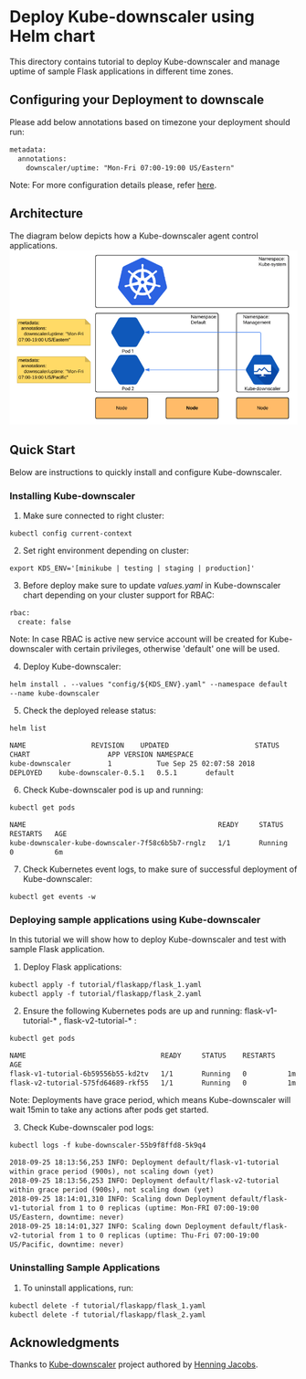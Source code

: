 # Deploy Kube-downscaler using Helm chart

This directory contains tutorial to deploy Kube-downscaler and manage uptime of sample Flask applications in different time zones.

## Configuring your Deployment to downscale

Please add below annotations based on timezone your deployment should run:
```
metadata:
  annotations:
    downscaler/uptime: "Mon-Fri 07:00-19:00 US/Eastern"
```
Note: For more configuration details please, refer [here](https://github.com/hjacobs/kube-downscaler#configuration).

## Architecture
The diagram below depicts how a Kube-downscaler agent control applications.
![Alt text](images/architecture.png?raw=true "Kube Kube-downscaler diagram")

## Quick Start
Below are instructions to quickly install and configure Kube-downscaler.  

### Installing Kube-downscaler

1. Make sure connected to right cluster:
```
kubectl config current-context
```
2. Set right environment depending on cluster:
```
export KDS_ENV='[minikube | testing | staging | production]'
```
3. Before deploy make sure to update *values.yaml* in Kube-downscaler chart depending on your cluster support for RBAC:
```
rbac:
  create: false
```
Note: In case RBAC is active new service account will be created for Kube-downscaler with certain privileges, otherwise 'default' one will be used.

4. Deploy Kube-downscaler:
```
helm install . --values "config/${KDS_ENV}.yaml" --namespace default  --name kube-downscaler
```

5. Check the deployed release status:
```
helm list
```
```
NAME            	REVISION	UPDATED                 	STATUS  	CHART                	APP VERSION	NAMESPACE
kube-downscaler      	1       	Tue Sep 25 02:07:58 2018	DEPLOYED	kube-downscaler-0.5.1	0.5.1      	default
```

6. Check Kube-downscaler pod is up and running:
```
kubectl get pods
```
```
NAME                                               READY     STATUS    RESTARTS   AGE
kube-downscaler-kube-downscaler-7f58c6b5b7-rnglz   1/1       Running   0          6m
```

7. Check Kubernetes event logs, to make sure of successful deployment of Kube-downscaler:
```
kubectl get events -w
```


### Deploying sample applications using Kube-downscaler
In this tutorial we will show how to deploy Kube-downscaler and test with sample Flask application. 

1. Deploy Flask applications:
```
kubectl apply -f tutorial/flaskapp/flask_1.yaml
kubectl apply -f tutorial/flaskapp/flask_2.yaml
```

2. Ensure the following Kubernetes pods are up and running: flask-v1-tutorial-* , flask-v2-tutorial-* :
```
kubectl get pods
```
```
NAME                                 READY     STATUS    RESTARTS   AGE
flask-v1-tutorial-6b59556b55-kd2tv   1/1       Running   0          1m
flask-v2-tutorial-575fd64689-rkf55   1/1       Running   0          1m
```
Note: Deployments have grace period, which means Kube-downscaler will wait 15min to take any actions after pods get started.

3. Check Kube-downscaler pod logs:
```
kubectl logs -f kube-downscaler-55b9f8ffd8-5k9q4
```
```
2018-09-25 18:13:56,253 INFO: Deployment default/flask-v1-tutorial within grace period (900s), not scaling down (yet)
2018-09-25 18:13:56,253 INFO: Deployment default/flask-v2-tutorial within grace period (900s), not scaling down (yet)
2018-09-25 18:14:01,310 INFO: Scaling down Deployment default/flask-v1-tutorial from 1 to 0 replicas (uptime: Mon-FRI 07:00-19:00 US/Eastern, downtime: never)
2018-09-25 18:14:01,327 INFO: Scaling down Deployment default/flask-v2-tutorial from 1 to 0 replicas (uptime: Thu-Fri 07:00-19:00 US/Pacific, downtime: never)
```

### Uninstalling Sample Applications

1. To uninstall applications, run:
```
kubectl delete -f tutorial/flaskapp/flask_1.yaml
kubectl delete -f tutorial/flaskapp/flask_2.yaml
```

## Acknowledgments

Thanks to [Kube-downscaler](https://github.com/hjacobs/kube-downscaler) project authored by [Henning Jacobs](https://github.com/hjacobs).

